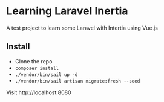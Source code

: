 # Learning Laravel Inertia

A test project to learn some Laravel with Intertia using Vue.js

## Install

-   Clone the repo
-   `composer install`
-   `./vendor/bin/sail up -d`
-   `./vendor/bin/sail artisan migrate:fresh --seed`

Visit http://localhost:8080
